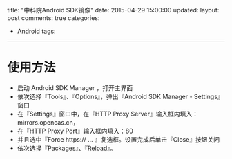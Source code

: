 title: "中科院Android SDK镜像"
date: 2015-04-29 15:00:00
updated:
layout: post
comments:   true
categories:
- Android
tags:
---

# 使用方法

+ 启动 Android SDK Manager ，打开主界面
+ 依次选择『Tools』、『Options』，弹出『Android SDK Manager - Settings』窗口
+ 在『Settings』窗口中，在『HTTP Proxy Server』输入框内填入：mirrors.opencas.cn， 
+ 在『HTTP Proxy Port』输入框内填入：80
+ 并且选中『Force https:// ... 』复选框。设置完成后单击『Close』按钮关闭
+ 依次选择『Packages』、『Reload』。